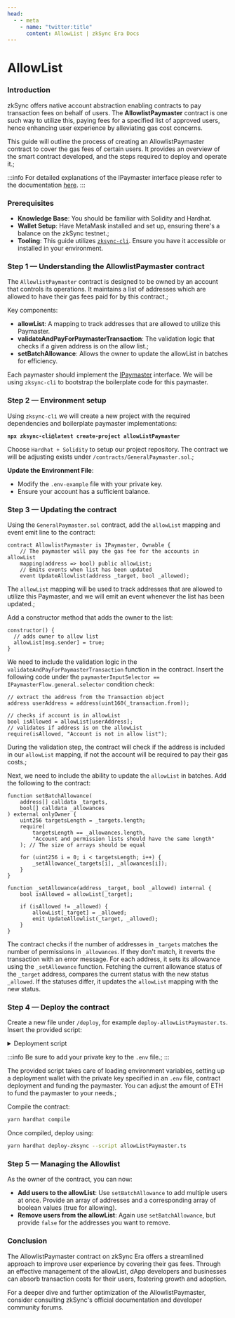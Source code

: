 ```yaml
---
head:
  - - meta
    - name: "twitter:title"
      content: AllowList | zkSync Era Docs
---
```


# AllowList

### Introduction

zkSync offers native account abstraction enabling contracts to pay transaction fees on behalf of users. The **AllowlistPaymaster** contract is one such way to utilize this, paying fees for a specified list of approved users, hence enhancing user experience by alleviating gas cost concerns.

This guide will outline the process of creating an AllowlistPaymaster contract to cover the gas fees of certain users. It provides an overview of the smart contract developed, and the steps required to deploy and operate it.;

:::info
For detailed explanations of the IPaymaster interface please refer to the documentation [here](https://era.zksync.io/docs/reference/concepts/account-abstraction.html#ipaymaster-interface).
:::

### Prerequisites

- **Knowledge Base**: You should be familiar with Solidity and Hardhat.
- **Wallet Setup**: Have MetaMask installed and set up, ensuring there's a balance on the zkSync testnet.;
- **Tooling**: This guide utilizes [`zksync-cli`](../../development/zksync-cli/README.md). Ensure you have it accessible or installed in your environment.

### Step 1 — Understanding the AllowlistPaymaster contract

The `AllowlistPaymaster` contract is designed to be owned by an account that controls its operations. It maintains a list of addresses which are allowed to have their gas fees paid for by this contract.;

Key components:

- **allowList**: A mapping to track addresses that are allowed to utilize this Paymaster.
- **validateAndPayForPaymasterTransaction**: The validation logic that checks if a given address is on the allow list.;
- **setBatchAllowance**: Allows the owner to update the allowList in batches for efficiency.

Each paymaster should implement the [IPaymaster](https://github.com/matter-labs/v2-testnet-contracts/blob/main/l2/system-contracts/interfaces/IPaymaster.sol) interface. We will be using `zksync-cli` to bootstrap the boilerplate code for this paymaster.

### Step 2 — Environment setup

Using `zksync-cli` we will create a new project with the required dependencies and boilerplate paymaster implementations:

<pre class="language-bash"><code class="lang-bash"><strong>npx zksync-cli@latest create-project allowListPaymaster
</strong></code></pre>

Choose `Hardhat + Solidity` to setup our project repository. The contract we will be adjusting exists under `/contracts/GeneralPaymaster.sol`.;

**Update the Environment File**:

- Modify the `.env-example` file with your private key.
- Ensure your account has a sufficient balance.

### Step 3 — Updating the contract

Using the `GeneralPaymaster.sol` contract, add the `allowList` mapping and event emit line to the contract:

```solidity
contract AllowlistPaymaster is IPaymaster, Ownable {
    // The paymaster will pay the gas fee for the accounts in allowList
    mapping(address => bool) public allowList;
    // Emits events when list has been updated
    event UpdateAllowlist(address _target, bool _allowed);
```

The `allowList` mapping will be used to track addresses that are allowed to utilize this Paymaster, and we will emit an event whenever the list has been updated.;

Add a constructor method that adds the owner to the list:

```solidity
constructor() {
  // adds owner to allow list
  allowList[msg.sender] = true;
}
```

We need to include the validation logic in the `validateAndPayForPaymasterTransaction` function in the contract. Insert the following code under the `paymasterInputSelector == IPaymasterFlow.general.selector` condition check:

```solidity
// extract the address from the Transaction object
address userAddress = address(uint160(_transaction.from));

// checks if account is in allowList
bool isAllowed = allowList[userAddress];
// validates if address is on the allowList
require(isAllowed, "Account is not in allow list");
```

During the validation step, the contract will check if the address is included in our `allowList` mapping, if not the account will be required to pay their gas costs.;

Next, we need to include the ability to update the `allowList` in batches. Add the following to the contract:

```solidity
function setBatchAllowance(
    address[] calldata _targets,
    bool[] calldata _allowances
) external onlyOwner {
    uint256 targetsLength = _targets.length;
    require(
        targetsLength == _allowances.length,
        "Account and permission lists should have the same length"
    ); // The size of arrays should be equal

    for (uint256 i = 0; i < targetsLength; i++) {
        _setAllowance(_targets[i], _allowances[i]);
    }
}

function _setAllowance(address _target, bool _allowed) internal {
    bool isAllowed = allowList[_target];

    if (isAllowed != _allowed) {
        allowList[_target] = _allowed;
        emit UpdateAllowlist(_target, _allowed);
    }
}
```

The contract checks if the number of addresses in `_targets` matches the number of permissions in `_allowances`. If they don't match, it reverts the transaction with an error message. For each address, it sets its allowance using the `_setAllowance` function. Fetching the current allowance status of the `_target` address, compares the current status with the new status `_allowed`. If the statuses differ, it updates the `allowList` mapping with the new status.

### Step 4 — Deploy the contract

Create a new file under `/deploy`, for example `deploy-allowListPaymaster.ts`. Insert the provided script:

<details>

<summary>Deployment script</summary>

```typescript
import { Provider, Wallet } from "zksync-web3";
import * as ethers from "ethers";
import { HardhatRuntimeEnvironment } from "hardhat/types";
import { Deployer } from "@matterlabs/hardhat-zksync-deploy";

// load env file
import dotenv from "dotenv";
dotenv.config();

// load wallet private key from env file
const PRIVATE_KEY = process.env.WALLET_PRIVATE_KEY || "";

if (!PRIVATE_KEY) throw "⛔️ Private key not detected! Add it to the .env file!";

export default async function (hre: HardhatRuntimeEnvironment) {
  console.log(`Running deploy script for the AllowlistPaymaster contract...`);
  const provider = new Provider("https://testnet.era.zksync.dev");

  // The wallet that will deploy the token and the paymaster
  // It is assumed that this wallet already has sufficient funds on zkSync
  const wallet = new Wallet(PRIVATE_KEY);
  const deployer = new Deployer(hre, wallet);

  // Deploying the paymaster
  const paymasterArtifact = await deployer.loadArtifact("AllowlistPaymaster");
  const deploymentFee = await deployer.estimateDeployFee(paymasterArtifact, []);
  const parsedFee = ethers.utils.formatEther(deploymentFee.toString());
  console.log(`The deployment is estimated to cost ${parsedFee} ETH`);
  // Deploy the contract
  const paymaster = await deployer.deploy(paymasterArtifact, []);
  console.log(`Paymaster address: ${paymaster.address}`);
  console.log(`Contract owner added to allow list: ${wallet.address}`);

  console.log("Funding paymaster with ETH");
  // Supplying paymaster with ETH
  await (
    await deployer.zkWallet.sendTransaction({
      to: paymaster.address,
      value: ethers.utils.parseEther("0.005"),
    })
  ).wait();

  let paymasterBalance = await provider.getBalance(paymaster.address);
  console.log(`Paymaster ETH balance is now ${paymasterBalance.toString()}`);
  console.log(`Done!`);
}
```

</details>

:::info
Be sure to add your private key to the `.env` file.;
:::

The provided script takes care of loading environment variables, setting up a deployment wallet with the private key specified in an `.env` file, contract deployment and funding the paymaster. You can adjust the amount of ETH to fund the paymaster to your needs.;

Compile the contract:

```bash
yarn hardhat compile
```

Once compiled, deploy using:

```bash
yarn hardhat deploy-zksync --script allowListPaymaster.ts
```

### Step 5 — Managing the Allowlist

As the owner of the contract, you can now:

- **Add users to the allowList**: Use `setBatchAllowance` to add multiple users at once. Provide an array of addresses and a corresponding array of boolean values (true for allowing).
- **Remove users from the allowList**: Again use `setBatchAllowance`, but provide `false` for the addresses you want to remove.

### Conclusion

The AllowlistPaymaster contract on zkSync Era offers a streamlined approach to improve user experience by covering their gas fees. Through an effective management of the allowList, dApp developers and businesses can absorb transaction costs for their users, fostering growth and adoption.

For a deeper dive and further optimization of the AllowlistPaymaster, consider consulting zkSync's official documentation and developer community forums.
